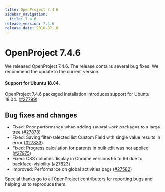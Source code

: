 ```yaml
---
title: OpenProject 7.4.6
sidebar_navigation:
  title: 7.4.6
release_version: 7.4.6
release_date: 2018-07-10
---
```


# OpenProject 7.4.6

We released OpenProject 7.4.6. The release contains several bug fixes.
We recommend the update to the current version.

#### Support for Ubuntu 18.04.

OpenProject 7.4.6 packaged installation introduces support for Ubuntu
18.04. 
([#27799](https://community.openproject.org/wp/27799))

## Bug fixes and changes

  - Fixed: Poor performance when adding several work packages to a large
    tree
    ([#27878](https://community.openproject.org/wp/27878))
  - Fixed: Saving filter-selected list Custom Field with single value
    results in error
    ([#27833](https://community.openproject.org/wp/27833))
  - Fixed: Progress calculation for parents in bulk edit was not applied
    ([#27975](https://community.openproject.org/wp/27975))
  - Fixed: CSS columns display in Chrome versions 65 to 66 due to
    backface-visibility
    ([#27823](https://community.openproject.org/wp/27823))
  - Improved: Performance on global activities page
    ([#27582](https://community.openproject.org/wp/27582))

Special thanks go to all OpenProject contributors for [reporting
bugs](../../../development/report-a-bug/) and helping
us to reproduce them.


